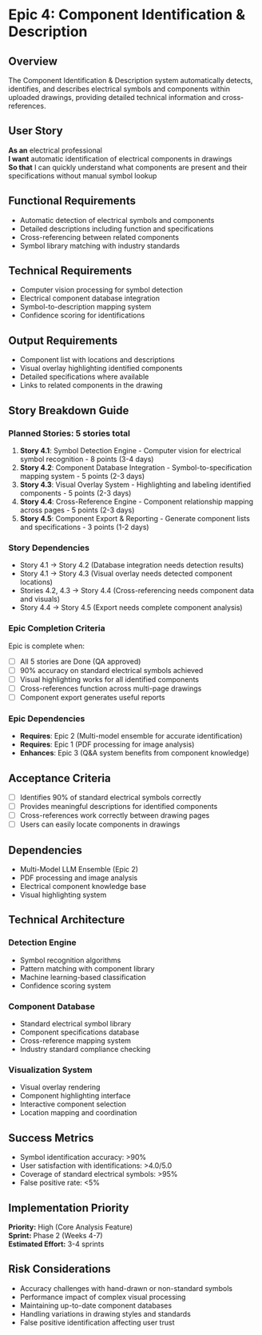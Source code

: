 # Epic 4: Component Identification & Description

## Overview

The Component Identification & Description system automatically detects, identifies, and describes electrical symbols and components within uploaded drawings, providing detailed technical information and cross-references.

## User Story

**As an** electrical professional  
**I want** automatic identification of electrical components in drawings  
**So that** I can quickly understand what components are present and their specifications without manual symbol lookup  

## Functional Requirements

- Automatic detection of electrical symbols and components
- Detailed descriptions including function and specifications
- Cross-referencing between related components
- Symbol library matching with industry standards

## Technical Requirements

- Computer vision processing for symbol detection
- Electrical component database integration
- Symbol-to-description mapping system
- Confidence scoring for identifications

## Output Requirements

- Component list with locations and descriptions
- Visual overlay highlighting identified components
- Detailed specifications where available
- Links to related components in the drawing

## Story Breakdown Guide

### Planned Stories: 5 stories total
1. **Story 4.1**: Symbol Detection Engine - Computer vision for electrical symbol recognition - 8 points (3-4 days)
2. **Story 4.2**: Component Database Integration - Symbol-to-specification mapping system - 5 points (2-3 days)
3. **Story 4.3**: Visual Overlay System - Highlighting and labeling identified components - 5 points (2-3 days)
4. **Story 4.4**: Cross-Reference Engine - Component relationship mapping across pages - 5 points (2-3 days)
5. **Story 4.5**: Component Export & Reporting - Generate component lists and specifications - 3 points (1-2 days)

### Story Dependencies
- Story 4.1 → Story 4.2 (Database integration needs detection results)
- Story 4.1 → Story 4.3 (Visual overlay needs detected component locations)
- Stories 4.2, 4.3 → Story 4.4 (Cross-referencing needs component data and visuals)
- Story 4.4 → Story 4.5 (Export needs complete component analysis)

### Epic Completion Criteria
Epic is complete when:
- [ ] All 5 stories are Done (QA approved)
- [ ] 90% accuracy on standard electrical symbols achieved
- [ ] Visual highlighting works for all identified components
- [ ] Cross-references function across multi-page drawings
- [ ] Component export generates useful reports

### Epic Dependencies
- **Requires**: Epic 2 (Multi-model ensemble for accurate identification)
- **Requires**: Epic 1 (PDF processing for image analysis)
- **Enhances**: Epic 3 (Q&A system benefits from component knowledge)

## Acceptance Criteria

- [ ] Identifies 90% of standard electrical symbols correctly
- [ ] Provides meaningful descriptions for identified components
- [ ] Cross-references work correctly between drawing pages
- [ ] Users can easily locate components in drawings

## Dependencies

- Multi-Model LLM Ensemble (Epic 2)
- PDF processing and image analysis
- Electrical component knowledge base
- Visual highlighting system

## Technical Architecture

### Detection Engine
- Symbol recognition algorithms
- Pattern matching with component library
- Machine learning-based classification
- Confidence scoring system

### Component Database
- Standard electrical symbol library
- Component specifications database
- Cross-reference mapping system
- Industry standard compliance checking

### Visualization System
- Visual overlay rendering
- Component highlighting interface
- Interactive component selection
- Location mapping and coordination

## Success Metrics

- Symbol identification accuracy: >90%
- User satisfaction with identifications: >4.0/5.0
- Coverage of standard electrical symbols: >95%
- False positive rate: <5%

## Implementation Priority

**Priority:** High (Core Analysis Feature)  
**Sprint:** Phase 2 (Weeks 4-7)  
**Estimated Effort:** 3-4 sprints

## Risk Considerations

- Accuracy challenges with hand-drawn or non-standard symbols
- Performance impact of complex visual processing
- Maintaining up-to-date component databases
- Handling variations in drawing styles and standards
- False positive identification affecting user trust